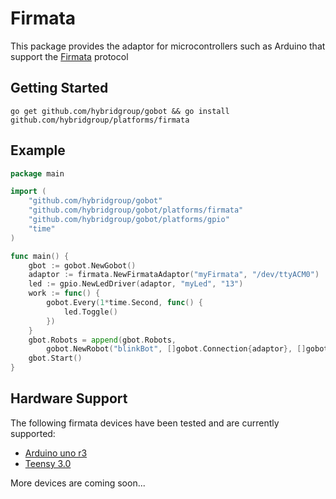 # Firmata

This package provides the adaptor for microcontrollers such as Arduino that support the [Firmata](http://firmata.org/wiki/Main_Page) protocol 

## Getting Started

```
go get github.com/hybridgroup/gobot && go install github.com/hybridgroup/platforms/firmata
```

## Example

```go
package main

import (
	"github.com/hybridgroup/gobot"
	"github.com/hybridgroup/gobot/platforms/firmata"
	"github.com/hybridgroup/gobot/platforms/gpio"
	"time"
)

func main() {
	gbot := gobot.NewGobot()
	adaptor := firmata.NewFirmataAdaptor("myFirmata", "/dev/ttyACM0")
	led := gpio.NewLedDriver(adaptor, "myLed", "13")
	work := func() {
		gobot.Every(1*time.Second, func() {
			led.Toggle()
		})
	}
	gbot.Robots = append(gbot.Robots,
		gobot.NewRobot("blinkBot", []gobot.Connection{adaptor}, []gobot.Device{led}, work))
	gbot.Start()
}
```
## Hardware Support
The following firmata devices have been tested and are currently supported:

  - [Arduino uno r3](http://arduino.cc/en/Main/arduinoBoardUno)
  - [Teensy 3.0](http://www.pjrc.com/store/teensy3.html)

More devices are coming soon...